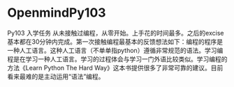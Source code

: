 # OpenmindPy103
Py103 入学任务
从未接触过编程，从零开始。上手花的时间最多。之后的excise基本都在30分钟内完成。第一次接触编程最基本的反馈想法如下：编程的程序是一种人工语言。这种人工语言（不单单指python）遵循非常规范的语法。学习编程是在学习一种人工语言。学习的过程体会与学习一门外语比较类似。学习编程的方法《Learn Python The Hard Way》这本书提供很多了非常可靠的建议。目前看来最难的是主动运用“语法”编程。
